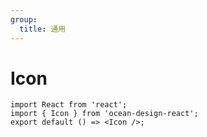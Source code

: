 ```yaml
---
group:
  title: 通用
---
```


# Icon

```tsx
import React from 'react';
import { Icon } from 'ocean-design-react';
export default () => <Icon />;
```

<API src="./index.tsx" />
